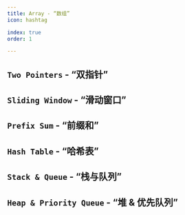 ```yaml
---
title: Array - “数组”
icon: hashtag

index: true
order: 1

---
```


<!-- more -->

## `Two Pointers` - “双指针”



## `Sliding Window` - “滑动窗口”



## `Prefix Sum` - “前缀和”



## `Hash Table` - “哈希表”



## `Stack & Queue` - “栈与队列”



## `Heap & Priority Queue` - “堆 & 优先队列”

